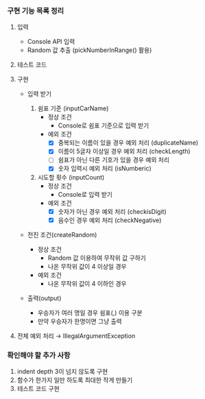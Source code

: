 ### 구현 기능 목록 정리
1. 입력
    - Console API 입력 
    - Random 값 추출 (pickNumberInRange() 활용)
   
2. 테스트 코드
3. 구현 
    - 입력 받기
      1. 쉼표 기준 (inputCarName)
          - 정상 조건
              - Console로 쉼표 기준으로 입력 받기
          - 예외 조건
            - [X] 중복되는 이름이 있을 경우 예외 처리 (duplicateName)
            - [X] 이름이 5글자 이상일 경우 예외 처리 (checkLength)
            - [ ] 쉼표가 아닌 다른 기호가 있을 경우 예외 처리
            - [X] 숫자 입력시 예외 처리 (isNumberic)

      2. 시도할 횟수 (inputCount)
         - 정상 조건
             - Console로 입력 받기
         - 예외 조건
             - [X] 숫자가 아닌 경우 예외 처리 (checkisDigit)
             - [X] 음수인 경우 예외 처리 (checkNegative)

   - 전진 조건(createRandom)
     - 정상 조건
       - Random 값 이용하여 무작위 값 구하기
       - 나온 무작위 값이 4 이상일 경우
     - 예외 조건
        - 나온 무작위 값이 4 이하인 경우

   - 출력(output)
     - 우승자가 여러 명일 경우 쉼표(,) 이용 구분
     - 만약 우승자가 한명이면 그냥 출력
     
4. 전체 예외 처리 → IllegalArgumentException


### 확인해야 할 추가 사항
1. indent depth 3이 넘지 않도록 구현
2. 함수가 한가지 일만 하도록 최대한 작게 만들기
3. 테스트 코드 구현